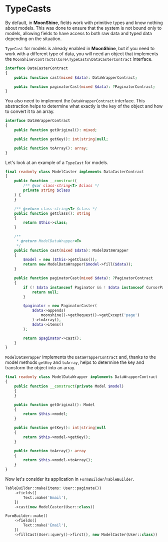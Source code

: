 # TypeCasts

By default, in **MoonShine**, fields work with primitive types and know nothing about models.
This was done to ensure that the system is not bound only to models, allowing fields to have access to both raw data and typed data depending on the situation.

`TypeCast` for models is already enabled in **MoonShine**, but if you need to work with a different type of data, you will need an object that implements the `MoonShine\Contracts\Core\TypeCasts\DataCasterContract` interface.

```php
interface DataCasterContract
{
    public function cast(mixed $data): DataWrapperContract;

    public function paginatorCast(mixed $data): ?PaginatorContract;
}
```

You also need to implement the `DataWrapperContract` interface.
This abstraction helps to determine what exactly is the key of the object and how to convert it to an array.

```php
interface DataWrapperContract
{
    public function getOriginal(): mixed;

    public function getKey(): int|string|null;

    public function toArray(): array;
}
```

Let's look at an example of a `TypeCast` for models.

```php
final readonly class ModelCaster implements DataCasterContract
{
    public function __construct(
        /** @var class-string<T> $class */
        private string $class
    ) {
    }

    /** @return class-string<T> $class */
    public function getClass(): string
    {
        return $this->class;
    }

    /**
     * @return ModelDataWrapper<T>
     */
    public function cast(mixed $data): ModelDataWrapper
    {
        $model = new ($this->getClass());
        return new ModelDataWrapper($model->fill($data));
    }

    public function paginatorCast(mixed $data): ?PaginatorContract
    {
        if (! $data instanceof Paginator && ! $data instanceof CursorPaginator) {
            return null;
        }

        $paginator = new PaginatorCaster(
            $data->appends(
                moonshine()->getRequest()->getExcept('page')
            )->toArray(),
            $data->items()
        );

        return $paginator->cast();
    }
}
```

`ModelDataWrapper` implements the `DataWrapperContract` and, thanks to the model methods `getKey` and `toArray`, helps to determine the key and transform the object into an array.

```php
final readonly class ModelDataWrapper implements DataWrapperContract
{
    public function __construct(private Model $model)
    {
    }

    public function getOriginal(): Model
    {
        return $this->model;
    }

    public function getKey(): int|string|null
    {
        return $this->model->getKey();
    }

    public function toArray(): array
    {
        return $this->model->toArray();
    }
}
```

Now let's consider its application in `FormBuilder`/`TableBuilder`.

```php
TableBuilder::make(items: User::paginate())
    ->fields([
        Text::make('Email'),
    ])
    ->cast(new ModelCaster(User::class))
```

```php
FormBuilder::make()
    ->fields([
        Text::make('Email'),
    ])
    ->fillCast(User::query()->first(), new ModelCaster(User::class))
```
